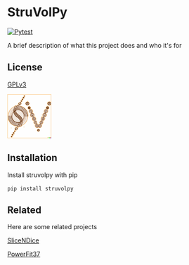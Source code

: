 
# StruVolPy

[![Pytest](https://github.com/hllelli2/struvolpy_pkg/actions/workflows/run_test.yml/badge.svg)](https://github.com/hllelli2/struvolpy_pkg/actions/workflows/run_test.yml?event=push)

A brief description of what this project does and who it's for



## License

[GPLv3]()


<img src="./.logo.png" width="100" >


## Installation

Install struvolpy with pip

```
pip install struvolpy

```
    
## Related

Here are some related projects


[SliceNDice]()

[PowerFit37]()

